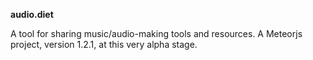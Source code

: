 **audio.diet**

A tool for sharing music/audio-making tools and resources. A Meteorjs project,
version 1.2.1, at this very alpha stage.
